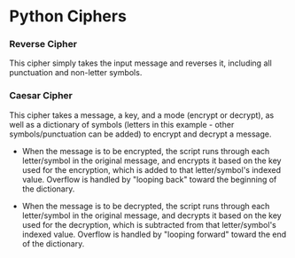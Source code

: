 # Python Ciphers

### Reverse Cipher

This cipher simply takes the input message and reverses it, including all punctuation and non-letter symbols.

### Caesar Cipher

This cipher takes a message, a key, and a mode (encrypt or decrypt), as well as a dictionary of symbols (letters in this example - other symbols/punctuation can be added) to encrypt and decrypt a message.

* When the message is to be encrypted, the script runs through each letter/symbol in the original message, and encrypts it based on the key used for the encryption, which is added to that letter/symbol's indexed value. Overflow is handled by "looping back" toward the beginning of the dictionary.

* When the message is to be decrypted, the script runs through each letter/symbol in the original message, and decrypts it based on the key used for the decryption, which is subtracted from that letter/symbol's indexed value. Overflow is handled by "looping forward" toward the end of the dictionary.